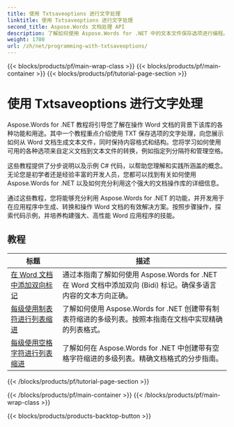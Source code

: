 ```yaml
---
title: 使用 Txtsaveoptions 进行文字处理
linktitle: 使用 Txtsaveoptions 进行文字处理
second_title: Aspose.Words 文档处理 API
description: 了解如何使用 Aspose.Words for .NET 中的文本文件保存选项进行编程。通过分步教程和 C# 中的示例代码了解如何指定编码、格式化文本、管理换行符等。
weight: 1700
url: /zh/net/programming-with-txtsaveoptions/
---
```


{{< blocks/products/pf/main-wrap-class >}}
{{< blocks/products/pf/main-container >}}
{{< blocks/products/pf/tutorial-page-section >}}

# 使用 Txtsaveoptions 进行文字处理

Aspose.Words for .NET 教程将引导您了解在操作 Word 文档的背景下该库的各种功能和用途。其中一个教程重点介绍使用 TXT 保存选项的文字处理，向您展示如何从 Word 文档生成文本文件，同时保持内容格式和结构。您将学习如何使用可用的各种选项来自定义文档到文本文件的转换，例如指定列分隔符和管理空格。

这些教程提供了分步说明以及示例 C# 代码，以帮助您理解和实践所涵盖的概念。无论您是初学者还是经验丰富的开发人员，您都可以找到有关如何使用 Aspose.Words for .NET 以及如何充分利用这个强大的文档操作库的详细信息。

通过这些教程，您将能够充分利用 Aspose.Words for .NET 的功能，并开发用于在应用程序中生成、转换和操作 Word 文档的有效解决方案。按照步骤操作，探索代码示例，并培养构建强大、高性能 Word 应用程序的技能。

 ## 教程
| 标题 | 描述 |
| --- | --- |
| [在 Word 文档中添加双向标记](./add-bidi-marks/) | 通过本指南了解如何使用 Aspose.Words for .NET 在 Word 文档中添加双向 (Bidi) 标记。确保多语言内容的文本方向正确。 |
| [每级使用制表符进行列表缩进](./use-tab-character-per-level-for-list-indentation/) | 了解如何使用 Aspose.Words for .NET 创建带有制表符缩进的多级列表。按照本指南在文档中实现精确的列表格式。 |
| [每级使用空格字符进行列表缩进](./use-space-character-per-level-for-list-indentation/) | 了解如何在 Aspose.Words for .NET 中创建带有空格字符缩进的多级列表。精确文档格式的分步指南。 |
{{< /blocks/products/pf/tutorial-page-section >}}

{{< /blocks/products/pf/main-container >}}
{{< /blocks/products/pf/main-wrap-class >}}

{{< blocks/products/products-backtop-button >}}
